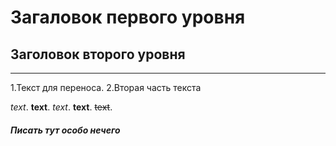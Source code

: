 # Загаловок первого уровня
## Заголовок второго уровня
---
1.Текст для переноса. 
2.Вторая часть текста

*text*. **text**. _text_. __text__. ~~text~~. 
##### Писать тут особо нечего
